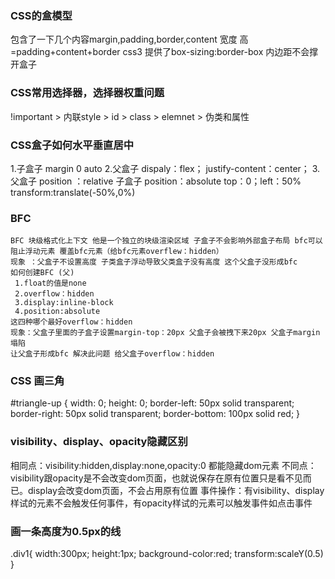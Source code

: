 ### CSS的盒模型
   包含了一下几个内容margin,padding,border,content 
   宽度 高=padding+content+border 
   css3 提供了box-sizing:border-box  内边距不会撑开盒子
### CSS常用选择器，选择器权重问题
   !important > 内联style > id > class > elemnet > 伪类和属性
### CSS盒子如何水平垂直居中
   1.子盒子 margin 0 auto
   2.父盒子 dispaly：flex；
           justify-content：center；
   3.父盒子 position ：relative
     子盒子 position：absolute
           top：0；left：50%
           transform:translate(-50%,0%)
### BFC
    BFC 块级格式化上下文 他是一个独立的块级渲染区域 子盒子不会影响外部盒子布局 bfc可以阻止浮动元素 覆盖bfc元素（给bfc元素overflew：hidden）
    现象 ：父盒子不设置高度 子类盒子浮动导致父类盒子没有高度 这个父盒子没形成bfc
    如何创建BFC (父)
     1.float的值是none
     2.overflow：hidden
     3.display:inline-block
     4.position:absolute
    这四种哪个最好overflow：hidden
    现象：父盒子里面的子盒子设置margin-top：20px 父盒子会被拽下来20px 父盒子margin塌陷 
    让父盒子形成bfc 解决此问题 给父盒子overflow：hidden
### CSS 画三角
 #triangle-up {
     width: 0;
     height: 0;
     border-left: 50px solid transparent;
     border-right: 50px solid transparent;
     border-bottom: 100px solid red;
 }
 ### visibility、display、opacity隐藏区别
 相同点：visibility:hidden,display:none,opacity:0 都能隐藏dom元素
   不同点：
   visibility跟opacity是不会改变dom页面，也就说保存在原有位置只是看不见而已。display会改变dom页面，不会占用原有位置
   事件操作：有visibility、display样试的元素不会触发任何事件，有opacity样试的元素可以触发事件如点击事件

### 画一条高度为0.5px的线
   <div class='div1'><div>  
   .div1{
      width:300px;
      height:1px;
      background-color:red;
      transform:scaleY(0.5)
   }